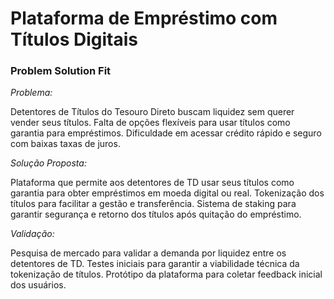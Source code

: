 
# Plataforma de Empréstimo com Títulos Digitais


### Problem Solution Fit

*Problema:*

Detentores de Títulos do Tesouro Direto buscam liquidez sem querer vender seus títulos.
Falta de opções flexíveis para usar títulos como garantia para empréstimos.
Dificuldade em acessar crédito rápido e seguro com baixas taxas de juros.

*Solução Proposta:*

Plataforma que permite aos detentores de TD usar seus títulos como garantia para obter empréstimos em moeda digital ou real.
Tokenização dos títulos para facilitar a gestão e transferência.
Sistema de staking para garantir segurança e retorno dos títulos após quitação do empréstimo.

*Validação:*

Pesquisa de mercado para validar a demanda por liquidez entre os detentores de TD.
Testes iniciais para garantir a viabilidade técnica da tokenização de títulos.
Protótipo da plataforma para coletar feedback inicial dos usuários.




